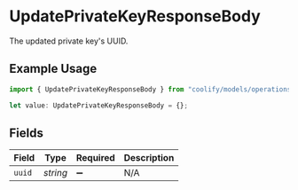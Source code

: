 # UpdatePrivateKeyResponseBody

The updated private key's UUID.

## Example Usage

```typescript
import { UpdatePrivateKeyResponseBody } from "coolify/models/operations";

let value: UpdatePrivateKeyResponseBody = {};
```

## Fields

| Field              | Type               | Required           | Description        |
| ------------------ | ------------------ | ------------------ | ------------------ |
| `uuid`             | *string*           | :heavy_minus_sign: | N/A                |